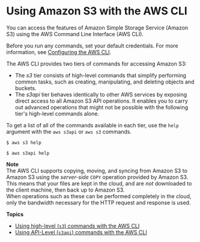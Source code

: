# Using Amazon S3 with the AWS CLI<a name="cli-services-s3"></a>

You can access the features of Amazon Simple Storage Service \(Amazon S3\) using the AWS Command Line Interface \(AWS CLI\)\. 

Before you run any commands, set your default credentials\. For more information, see [Configuring the AWS CLI](cli-chap-configure.md)\.

The AWS CLI provides two tiers of commands for accessing Amazon S3:
+ The *s3* tier consists of high\-level commands that simplify performing common tasks, such as creating, manipulating, and deleting objects and buckets\.
+ The *s3api* tier behaves identically to other AWS services by exposing direct access to all Amazon S3 API operations\. It enables you to carry out advanced operations that might not be possible with the following tier's high\-level commands alone\.

To get a list of all of the commands available in each tier, use the `help` argument with the `aws s3api` or `aws s3` commands\.

```
$ aws s3 help
```

```
$ aws s3api help
```

**Note**  
The AWS CLI supports copying, moving, and syncing from Amazon S3 to Amazon S3 using the *server\-side* `COPY` operation provided by Amazon S3\. This means that your files are kept in the cloud, and are *not* downloaded to the client machine, then back up to Amazon S3\.  
When operations such as these can be performed completely in the cloud, only the bandwidth necessary for the HTTP request and response is used\.

**Topics**
+ [Using high\-level \(`s3`\) commands with the AWS CLI](cli-services-s3-commands.md)
+ [Using API\-Level \(`s3api`\) commands with the AWS CLI](cli-services-s3-apicommands.md)